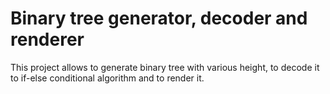 # Binary tree generator, decoder and renderer

This project allows to generate binary tree with various height, to decode it to if-else conditional algorithm and to render it.
